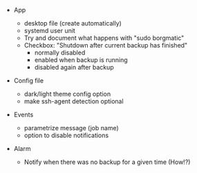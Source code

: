 
- App
  - desktop file (create automatically)
  - systemd user unit
  - Try and document what happens with "sudo borgmatic"
  - Checkbox: "Shutdown after current backup has finished"
      * normally disabled
      * enabled when backup is running
      * disabled again after backup

- Config file
  - dark/light theme config option
  - make ssh-agent detection optional

- Events
  - parametrize message (job name)
  - option to disable notifications

- Alarm
  - Notify when there was no backup for a given time (How!?)
